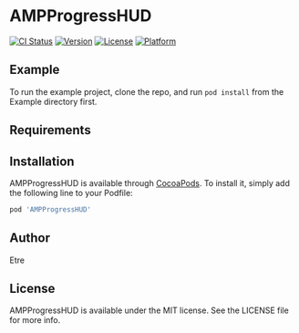 # AMPProgressHUD

[![CI Status](https://img.shields.io/travis/tangjugang/AMPProgressHUD.svg?style=flat)](https://travis-ci.org/tangjugang/AMPProgressHUD)
[![Version](https://img.shields.io/cocoapods/v/AMPProgressHUD.svg?style=flat)](https://cocoapods.org/pods/AMPProgressHUD)
[![License](https://img.shields.io/cocoapods/l/AMPProgressHUD.svg?style=flat)](https://cocoapods.org/pods/AMPProgressHUD)
[![Platform](https://img.shields.io/cocoapods/p/AMPProgressHUD.svg?style=flat)](https://cocoapods.org/pods/AMPProgressHUD)

## Example

To run the example project, clone the repo, and run `pod install` from the Example directory first.

## Requirements

## Installation

AMPProgressHUD is available through [CocoaPods](https://cocoapods.org). To install
it, simply add the following line to your Podfile:

```ruby
pod 'AMPProgressHUD'
```

## Author

Etre

## License

AMPProgressHUD is available under the MIT license. See the LICENSE file for more info.
